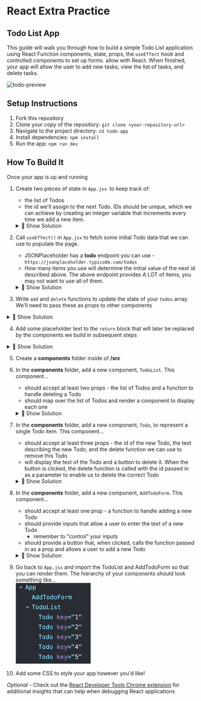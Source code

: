 # React Extra Practice

## Todo List App

This guide will walk you through how to build a simple Todo List application using React Function components, state, props, the `useEffect` hook and controlled components to set up forms. allow  with React. When finished, your app will allow the user to add new tasks, view the list of tasks, and delete tasks.

![todo-preview](./public/todo.gif)

## Setup Instructions

1. Fork this repository
2. Clone your copy of the repository: `git clone <your-repository-url>`
3. Navigate to the project directory: `cd todo-app`
4. Install dependencies: `npm install`
5. Run the app: `npm run dev`

## How To Build It

Once your app is up and running

1. Create two pieces of state in `App.jsx `to keep track of:   
    - the list of Todos
    - the id we'll assign to the next Todo. IDs should be unique, which we can achieve by creating an integer variable that increments every time we add a new item.

    <details><summary>👀 Show Solution</summary>

    ```javascript
    const [todos, setTodos] = useState([]);
    const [nextID, setNextID] = useState(6);
    ```

    </details>

2. Call `useEffect()` in `App.jsx` to fetch some initial Todo data that we can use to populate the page. 
    - JSONPlaceholder has a **todo** endpoint you can use - `https://jsonplaceholder.typicode.com/todos`
    - How many items you use will determine the initial value of the next id described above. The above endpoint provides A LOT of items, you may not want to use all of them.
    
    <details><summary>👀 Show Solution</summary>

    ```javascript
    useEffect(() => {
        // To use async-await - create & call a function inside useEffect's callback
        async function fetchTodos() {
        // Fetch initial data from the JSONPlaceholder API
        const response = await fetch('https://jsonplaceholder.typicode.com/todos');
        const data = await response.json();

        const starterTodos = data.slice(0, 5);
        console.log(starterTodos)
        setTodos(starterTodos);
        }
        fetchTodos();
    }, []);
    ```

    </details>

3. Write `add` and `delete` functions to update the state of your `todos` array. We'll need to pass these as props to other components

<details><summary>👀 Show Solution</summary>

```javascript
const handleAddTodo = (text) => {
const newTodo = {
    id: nextID,
    title: text,
};

setNextID((curID) => curID + 1);
setTodos((prevTodos) => [...prevTodos, newTodo]);
};

const handleDeleteTodo = (id) => {
setTodos((prevTodos) => prevTodos.filter((todo) => todo.id !== id));
};
```

</details>

4. Add some placeholder text to the `return` block that will later be replaced by the components we build in subsequent steps

<details><summary>👀 Show Solution</summary>

```javascript
return (
<div className="App">
    <h1>Todo List</h1>

</div>
);
```

</details>

5. Create a **components** folder inside of **/src**

6. In the **components** folder, add a new component, `TodoList`. This component...
    - should accept at least two props - the list of Todos and a function to handle deleting a Todo
    - should map over the list of Todos and render a component to display each one

    <details><summary>👀 Show Solution</summary>

    ```javascript
    import Todo from './Todo';

    const TodoList = ({ todos, onDelete }) => {
        return (
        <ul>
            {todos.map((todo) => (
            <Todo key={todo.id} id={todo.id} text={todo.title} onDelete={onDelete} />
            ))}
        </ul>
        );
    };

    export default TodoList;
    ```

    </details>

7. In the **components** folder, add a new component, `Todo`, to represent a single Todo item. This component...
    - should accept at least three props - the id of the new Todo, the text describing the new Todo, and the delete function we can use to remove this Todo
    - will display the text of the Todo and a button to delete it. When the button is clicked, the delete function is called with the id passed in as a parameter to enable us to delete the correct Todo 

    <details><summary>👀 Show Solution</summary>

    ```javascript
    const Todo = ({ id, text, onDelete }) => {
        return (
        <li>
            <span>{text}</span>
            <button onClick={() => onDelete(id)}>Delete</button>
        </li>
        );
    };

    export default Todo;
    ```

    </details>

8. In the **components** folder, add a new component, `AddTodoForm`. This component...
    - should accept at least one prop - a function to handle adding a new Todo
    - should provide inputs that allow a user to enter the text of a new Todo
        - remember to "control" your inputs
    - should provide a button that, when clicked, calls the function passed in as a prop and allows a user to add a new Todo

    <details><summary> 👀 Show Solution</summary>

    ```javascript
    import { useState } from 'react';

    const AddTodoForm = ({ onAdd }) => {
        const [todoText, setTodoText] = useState('');
    
        const handleInputChange = (e) => {
        setTodoText(e.target.value);
        };
    
        const handleSubmit = (e) => {
        e.preventDefault();
        if (todoText.trim() !== '') {
            onAdd(todoText);
            setTodoText('');
        }
        };

        return (
            <form onSubmit={handleSubmit}>
            <input type="text" value={todoText} onChange={handleInputChange} />
            <button type="submit">Add Todo</button>
            </form>
        );
    };

    export default AddTodoForm;
    ```

    </details>

9. Go back to `App.jsx` and import the TodoList and AddTodoForm so that you can render them. The hierarchy of your components should look something like...  
![component-hierarchy](./public/hierarchy.png)

10. Add some CSS to style your app however you'd like!

_Optional_ - Check out the [React Developer Tools Chrome extension](https://chrome.google.com/webstore/detail/react-developer-tools/fmkadmapgofadopljbjfkapdkoienihi) for additional insights that can help when debugging React applications

